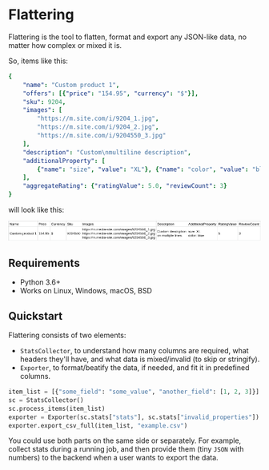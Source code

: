 # Flattering

Flattering is the tool to flatten, format and export any JSON-like data, no matter how complex or mixed it is.

So, items like this:

```yaml
{
    "name": "Custom product 1",
    "offers": [{"price": "154.95", "currency": "$"}],
    "sku": 9204,
    "images": [
        "https://m.site.com/i/9204_1.jpg",
        "https://m.site.com/i/9204_2.jpg",
        "https://m.site.com/i/9204550_3.jpg"
    ],
    "description": "Custom\nmultiline description",
    "additionalProperty": [
        {"name": "size", "value": "XL"}, {"name": "color", "value": "blue"}
    ],
    "aggregateRating": {"ratingValue": 5.0, "reviewCount": 3}
}
```

will look like this:

![Alt text](/images/base_example.png?raw=true "Base example")


## Requirements
- Python 3.6+
- Works on Linux, Windows, macOS, BSD


## Quickstart

Flattering consists of two elements:

- `StatsCollector`, to understand how many columns are required, what headers they'll have, and what data is mixed/invalid (to skip or stringify).
- `Exporter`, to format/beatify the data, if needed, and fit it in predefined columns.

```python
item_list = [{"some_field": "some_value", "another_field": [1, 2, 3]}]
sc = StatsCollector()
sc.process_items(item_list)
exporter = Exporter(sc.stats["stats"], sc.stats["invalid_properties"])
exporter.export_csv_full(item_list, "example.csv")
```

You could use both parts on the same side or separately. For example, collect stats during a running job, and then provide them (tiny `JSON` with numbers) to the backend when a user wants to export the data.